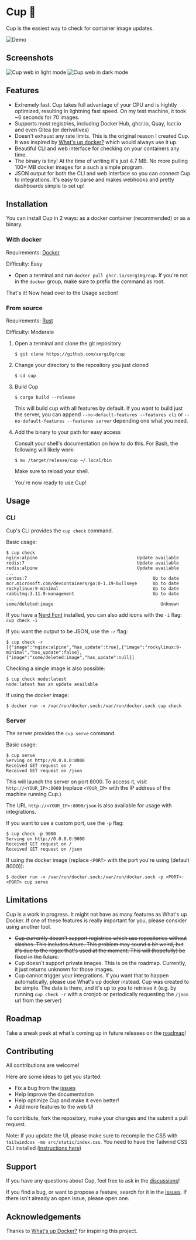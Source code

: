 # Cup 🥤

Cup is the easiest way to check for container image updates.

![Demo](screenshots/cup.gif)

## Screenshots

![Cup web in light mode](screenshots/web_light.png)
![Cup web in dark mode](screenshots/web_dark.png)

## Features

- Extremely fast. Cup takes full advantage of your CPU and is hightly optimized, resulting in lightning fast speed. On my test machine, it took ~6 seconds for 70 images.
- Supports most registries, including Docker Hub, ghcr.io, Quay, lscr.io and even Gitea (or derivatives)
- Doesn't exhaust any rate limits. This is the original reason I created Cup. It was inspired by [What's up docker?](https://github.com/fmartinou/whats-up-docker) which would always use it up.
- Beautiful CLI and web interface for checking on your containers any time.
- The binary is tiny! At the time of writing it's just 4.7 MB. No more pulling 100+ MB docker images for a such a simple program.
- JSON output for both the CLI and web interface so you can connect Cup to integrations. It's easy to parse and makes webhooks and pretty dashboards simple to set up!

## Installation

You can install Cup in 2 ways: as a docker container (recommended) or as a binary.

### With docker

Requirements: [Docker](https://docs.docker.com/engine/install/)

Difficulty: Easy

- Open a terminal and run `docker pull ghcr.io/sergi0g/cup`. If you're not in the `docker` group, make sure to prefix the command as root.

That's it! Now head over to the Usage section!

### From source

Requirements: [Rust](https://rustup.rs)

Difficulty: Moderate

1. Open a terminal and clone the git repository
   ```
   $ git clone https://github.com/sergi0g/cup
   ```
2. Change your directory to the repository you just cloned
   ```
   $ cd cup
   ```
3. Build Cup
   ```
   $ cargo build --release
   ```
   This will build cup with all features by default. If you want to build just the server, you can append `--no-default-features --features cli` or `--no-default-features --features server` depending one what you need.
4. Add the binary to your path for easy access

   Consult your shell's documentation on how to do this. For Bash, the following will likely work:

   ```
   $ mv /target/release/cup ~/.local/bin
   ```

   Make sure to reload your shell.

   You're now ready to use Cup!

## Usage

### CLI

Cup's CLI provides the `cup check` command.

Basic usage:

```
$ cup check
nginx:alpine                                      Update available
redis:7                                           Update available
redis:alpine                                      Update available
...
centos:7                                                Up to date
mcr.microsoft.com/devcontainers/go:0-1.19-bullseye      Up to date
rockylinux:9-minimal                                    Up to date
rabbitmq:3.11.9-management                              Up to date
...
some/deleted:image                                         Unknown
```

If you have a [Nerd Font](https://nerdfonts.com) installed, you can also add icons with the `-i` flag: `cup check -i`

If you want the output to be JSON, use the `-r` flag:

```
$ cup check -r
[{"image":"nginx:alpine","has_update":true},{"image":"rockylinux:9-minimal","has_update":false},{"image":"some/deleted:image","has_update":null}]
```

Checking a single image is also possible:

```
$ cup check node:latest
node:latest has an update available
```

If using the docker image:

```
$ docker run -v /var/run/docker.sock:/var/run/docker.sock cup check
```

### Server

The server provides the `cup serve` command.

Basic usage:

```
$ cup serve
Serving on http://0.0.0.0:8000
Received GET request on /
Received GET request on /json
```

This will launch the server on port 8000. To access it, visit `http://<YOUR_IP>:8000` (replace `<YOUR_IP>` with the IP address of the machine running Cup.)

The URL `http://<YOUR_IP>:8000/json` is also available for usage with integrations.

If you want to use a custom port, use the `-p` flag:

```
$ cup check -p 9000
Serving on http://0.0.0.0:9000
Received GET request on /
Received GET request on /json
```

If using the docker image (replace `<PORT>` with the port you're using (default 8000)):

```
$ docker run -v /var/run/docker.sock:/var/run/docker.sock -p <PORT>:<PORT> cup serve
```

## Limitations

Cup is a work in progress. It might not have as many features as What's up Docker. If one of these features is really important for you, please consider using another tool.

- ~~Cup currently doesn't support registries which use repositories without slashes. This includes Azure. This problem may sound a bit weird, but it's due to the regex that's used at the moment. This will (hopefully) be fixed in the future.~~
- Cup doesn't support private images. This is on the roadmap. Currently, it just returns unknown for those images.
- Cup cannot trigger your integrations. If you want that to happen automatically, please use What's up docker instead. Cup was created to be simple. The data is there, and it's up to you to retrieve it (e.g. by running `cup check -r` with a cronjob or periodically requesting the `/json` url from the server)

## Roadmap
Take a sneak peek at what's coming up in future releases on the [roadmap](https://github.com/users/sergi0g/projects/2)!

## Contributing

All contributions are welcome!

Here are some ideas to get you started:

- Fix a bug from the [issues](https://github.com/sergi0g/cup/issues)
- Help improve the documentation
- Help optimize Cup and make it even better!
- Add more features to the web UI

To contribute, fork the repository, make your changes and the submit a pull request.

Note: If you update the UI, please make sure to recompile the CSS with `tailwindcss -mo src/static/index.css`. You need to have the Tailwind CSS CLI installed ([instructions here](https://tailwindcss.com/docs/installation))

## Support

If you have any questions about Cup, feel free to ask in the [discussions](https://github.com/sergi0g/cup/discussions)!

If you find a bug, or want to propose a feature, search for it in the [issues](https://github.com/sergi0g/cup/issues). If there isn't already an open issue, please open one.

## Acknowledgements

Thanks to [What's up Docker?](https://github.com/fmartinou/whats-up-docker) for inspiring this project.

